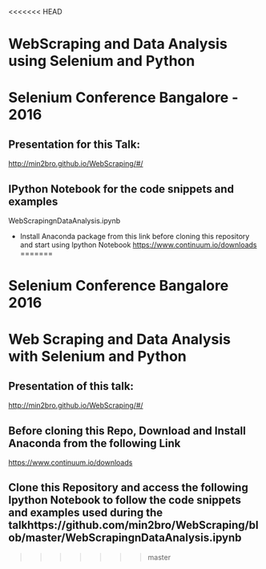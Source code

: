 <<<<<<< HEAD
# WebScraping and Data Analysis using Selenium and Python

# Selenium Conference Bangalore - 2016

## Presentation for this Talk:

http://min2bro.github.io/WebScraping/#/

## IPython Notebook for the code snippets and examples

WebScrapingnDataAnalysis.ipynb

* Install Anaconda package from this link before cloning this repository and start using Ipython Notebook
https://www.continuum.io/downloads
=======
# Selenium Conference Bangalore 2016

# Web Scraping and Data Analysis with Selenium and Python

## Presentation of this talk:

http://min2bro.github.io/WebScraping/#/

## Before cloning this Repo, Download and Install Anaconda from the following Link

https://www.continuum.io/downloads

## Clone this Repository and access the following Ipython Notebook to follow the code snippets and examples used during the talkhttps://github.com/min2bro/WebScraping/blob/master/WebScrapingnDataAnalysis.ipynb
>>>>>>> master
